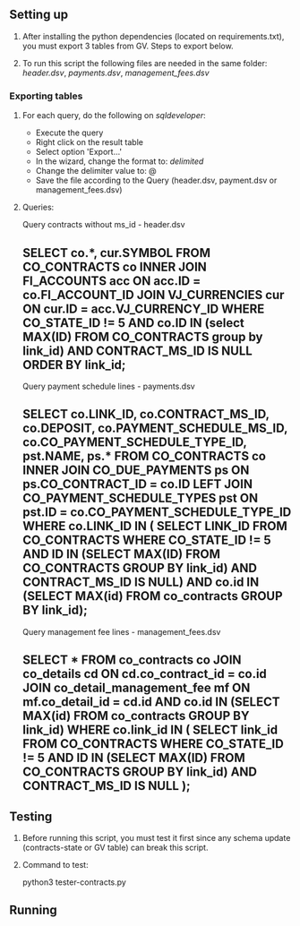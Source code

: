 ## Setting up
1. After installing the python dependencies (located on requirements.txt), you
   must export 3 tables from GV. Steps to export below.

2. To run this script the following files are needed in the same folder:
   *header.dsv*, *payments.dsv*, *management_fees.dsv*

### Exporting tables

1. For each query, do the following on *sqldeveloper*:

    - Execute the query
    - Right click on the result table
    - Select option 'Export...'
    - In the wizard, change the format to: *delimited*
    - Change the delimiter value to: @
    - Save the file according to the Query (header.dsv, payment.dsv or
      management_fees.dsv)

2. Queries:

   Query contracts without ms_id - header.dsv

   SELECT co.*, cur.SYMBOL FROM CO_CONTRACTS co
   INNER JOIN FI_ACCOUNTS acc ON acc.ID = co.FI_ACCOUNT_ID
   JOIN VJ_CURRENCIES cur ON cur.ID = acc.VJ_CURRENCY_ID
   WHERE CO_STATE_ID != 5
   AND co.ID IN (select MAX(ID) FROM CO_CONTRACTS group by link_id)
   AND CONTRACT_MS_ID IS NULL
   ORDER BY link_id;
   ------------------------------------

   Query payment schedule lines - payments.dsv

   SELECT co.LINK_ID, co.CONTRACT_MS_ID, co.DEPOSIT,
       co.PAYMENT_SCHEDULE_MS_ID, co.CO_PAYMENT_SCHEDULE_TYPE_ID,
       pst.NAME, ps.*
   FROM CO_CONTRACTS co
   INNER JOIN CO_DUE_PAYMENTS ps ON ps.CO_CONTRACT_ID = co.ID
   LEFT JOIN CO_PAYMENT_SCHEDULE_TYPES pst ON pst.ID = co.CO_PAYMENT_SCHEDULE_TYPE_ID
   WHERE co.LINK_ID IN (
       SELECT LINK_ID FROM CO_CONTRACTS
       WHERE CO_STATE_ID != 5
       AND ID IN (SELECT MAX(ID) FROM CO_CONTRACTS GROUP BY link_id)
       AND CONTRACT_MS_ID IS NULL)
   AND co.id IN (SELECT MAX(id) FROM co_contracts GROUP BY link_id);
   -----------------------------------

   Query management fee lines - management_fees.dsv

   SELECT * FROM co_contracts co
   JOIN co_details cd ON cd.co_contract_id = co.id
   JOIN co_detail_management_fee mf ON mf.co_detail_id = cd.id
   AND co.id IN (SELECT MAX(id) FROM co_contracts GROUP BY link_id)
   WHERE co.link_id IN (
       SELECT link_id FROM CO_CONTRACTS
       WHERE CO_STATE_ID != 5
       AND ID IN (SELECT MAX(ID) FROM CO_CONTRACTS GROUP BY link_id)
       AND CONTRACT_MS_ID IS NULL
   );
   ----------------------------------


## Testing
1. Before running this script, you must test it first since any schema update
(contracts-state or GV table) can break this script.

2. Command to test:

    python3 tester-contracts.py

## Running

